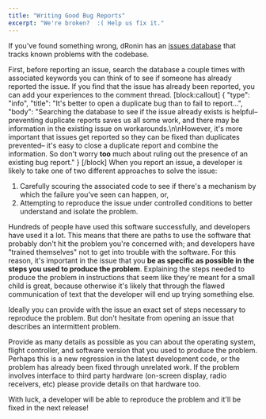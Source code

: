 ```yaml
---
title: "Writing Good Bug Reports"
excerpt: "We're broken?  :( Help us fix it."
---
```

If you've found something wrong, dRonin has an [issues database](https://github.com/d-ronin/dRonin/issues) that tracks known problems with the codebase.

First, before reporting an issue, search the database a couple times with associated keywords you can think of to see if someone has already reported the issue.  If you find that the issue has already been reported, you can add your experiences to the comment thread.
[block:callout]
{
  "type": "info",
  "title": "It's better to open a duplicate bug than to fail to report...",
  "body": "Searching the database to see if the issue already exists is helpful– preventing duplicate reports saves us all some work, and there may be information in the existing issue on workarounds.\n\nHowever, it's more important that issues get reported so they can be fixed than duplicates prevented– it's easy to close a duplicate report and combine the information.  So don't worry **too** much about ruling out the presence of an existing bug report."
}
[/block]
When you report an issue, a developer is likely to take one of two different approaches to solve the issue:

1. Carefully scouring the associated code to see if there's a mechanism by which the failure you've seen can happen, or,
2. Attempting to reproduce the issue under controlled conditions to better understand and isolate the problem.

Hundreds of people have used this software successfully, and developers have used it a lot.  This means that there are paths to use the software that probably don't hit the problem you're concerned with; and developers have "trained themselves" not to get into trouble with the software.  For this reason, it's important in the issue that you **be as specific as possible in the steps you used to produce the problem**.  Explaining the steps needed to produce the problem in instructions that seem like they're meant for a small child is great, because otherwise it's likely that through the flawed  communication of text that the developer will end up trying something else.

Ideally you can provide with the issue an exact set of steps necessary to reproduce the problem.  But don't hesitate from opening an issue that describes an intermittent problem.

Provide as many details as possible as you can about the operating system, flight controller, and software version that you used to produce the problem.  Perhaps this is a new regression in the latest development code, or the problem has already been fixed through unrelated work.  If the problem involves interface to third party hardware (on-screen display, radio receivers, etc) please provide details on that hardware too.

With luck, a developer will be able to reproduce the problem and it'll be fixed in the next release!